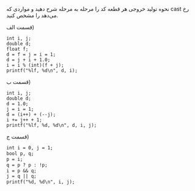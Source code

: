 نحوه توليد خروجی هر قطعه كد را مرحله به مرحله شرح دهيد و مواردی كه cast رخ می‌دهد را مشخص كنيد.

قسمت الف)

	int i, j;
	double d;
	float f;
	d = f = j = i = 1;
	d = j + i + 1.0;
	i = i % (int)(f + j);
	printf("%lf, %d\n", d, i);

قسمت ب)

	int i, j;
	double d;
	d = 1.0;
	j = i = 1;
	d = (i++) + (--j);
	i += j++ + 1;
	printf("%lf, %d, %d\n", d, i, j);

قسمت ج)

```markdown
int i = 0, j = 1;
bool p, q;
p = i;
q = p ? p : !p;
i = p && q;
j = q || q;
printf("%d, %d\n", i, j);
```